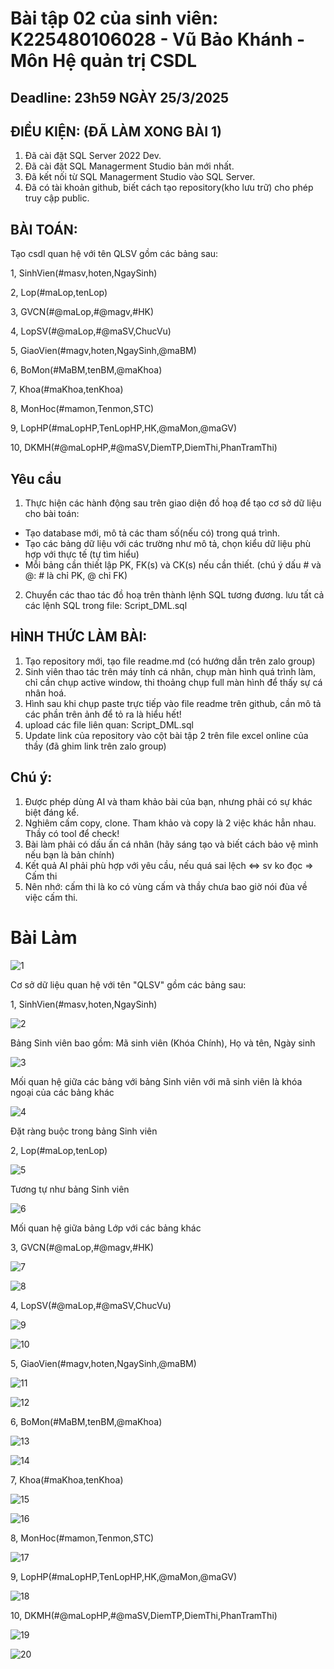# Bài tập 02 của sinh viên: K225480106028 - Vũ Bảo Khánh - Môn Hệ quản trị CSDL

## Deadline: 23h59 NGÀY 25/3/2025

## ĐIỀU KIỆN: (ĐÃ LÀM XONG BÀI 1)
1. Đã cài đặt SQL Server 2022 Dev.
2. Đã cài đặt SQL Managerment Studio bản mới nhất.
3. Đã kết nối từ SQL Managerment Studio vào SQL Server.
4. Đã có tài khoản github, biết cách tạo repository(kho lưu trữ) cho phép truy cập public.

## BÀI TOÁN:
Tạo csdl quan hệ với tên QLSV gồm các bảng sau:

  1,  SinhVien(#masv,hoten,NgaySinh)

  2,  Lop(#maLop,tenLop)
  
  3,  GVCN(#@maLop,#@magv,#HK)
  
  4,  LopSV(#@maLop,#@maSV,ChucVu)
  
  5,  GiaoVien(#magv,hoten,NgaySinh,@maBM)
  
  6,  BoMon(#MaBM,tenBM,@maKhoa)
  
  7,  Khoa(#maKhoa,tenKhoa)
  
  8,  MonHoc(#mamon,Tenmon,STC)
  
  9,  LopHP(#maLopHP,TenLopHP,HK,@maMon,@maGV)
  
  10, DKMH(#@maLopHP,#@maSV,DiemTP,DiemThi,PhanTramThi)
  

## Yêu cầu
1. Thực hiện các hành động sau trên giao diện đồ hoạ để tạo cơ sở dữ liệu cho bài toán:
  + Tạo database mới, mô tả các tham số(nếu có) trong quá trình.
  + Tạo các bảng dữ liệu với các trường như mô tả, chọn kiểu dữ liệu phù hợp với thực tế (tự tìm hiểu)
  + Mỗi bảng cần thiết lập PK, FK(s) và CK(s) nếu cần thiết. (chú ý dấu # và @: # là chỉ PK, @ chỉ FK)
2. Chuyển các thao tác đồ hoạ trên thành lệnh SQL tương đương. lưu tất cả các lệnh SQL trong file: Script_DML.sql

## HÌNH THỨC LÀM BÀI:
1. Tạo repository mới, tạo file readme.md (có hướng dẫn trên zalo group)
2. Sinh viên thao tác trên máy tính cá nhân, chụp màn hình quá trình làm, chỉ cần chụp active window, thi thoảng chụp full màn hình để thấy sự cá nhân hoá.
3. Hình sau khi chụp paste trực tiếp vào file readme trên github, cần mô tả các phần trên ảnh để tỏ ra là hiểu hết!
4. upload các file liên quan: Script_DML.sql
5. Update link của repository vào cột bài tập 2 trên file excel online của thầy (đã ghim link trên zalo group)

## Chú ý:
1. Được phép dùng AI và tham khảo bài của bạn, nhưng phải có sự khác biệt đáng kể.
2. Nghiêm cấm copy, clone. Tham khảo và copy là 2 việc khác hẳn nhau. Thầy có tool để check!
3. Bài làm phải có dấu ấn cá nhân (hãy sáng tạo và biết cách bảo vệ mình nếu bạn là bản chính)
4. Kết quả AI phải phù hợp với yêu cầu, nếu quá sai lệch <=> sv ko đọc => Cấm thi
5. Nên nhớ: cấm thi là ko có vùng cấm và thầy chưa bao giờ nói đùa về việc cấm thi.

# Bài Làm
![1](https://github.com/user-attachments/assets/9ab7cb68-4073-4452-9d6e-09ef72b3a904)

Cơ sở dữ liệu quan hệ với tên "QLSV" gồm các bảng sau:
  
  1,  SinhVien(#masv,hoten,NgaySinh)

![2](https://github.com/user-attachments/assets/ce60b13e-7b4a-445a-9cba-9de8c1766004)

Bảng Sinh viên bao gồm: Mã sinh viên (Khóa Chính), Họ và tên, Ngày sinh

![3](https://github.com/user-attachments/assets/5b008a03-f5c3-4b99-a5f5-077846c1cf58)

Mối quan hệ giữa các bảng với bảng Sinh viên với mã sinh viên là khóa ngoại của các bảng khác

![4](https://github.com/user-attachments/assets/2aa995d8-b091-4d5e-b245-c2b785fa1c16)

Đặt ràng buộc trong bảng Sinh viên

  2,  Lop(#maLop,tenLop)

![5](https://github.com/user-attachments/assets/d6841882-fb90-41d5-8f0b-0e18b8ec3c7c)

Tương tự như bảng Sinh viên

![6](https://github.com/user-attachments/assets/0c09de69-2b4b-4640-95d7-e4ea6ce7c557)

Mối quan hệ giữa bảng Lớp với các bảng khác
  
  3,  GVCN(#@maLop,#@magv,#HK)

![7](https://github.com/user-attachments/assets/39a934fd-c981-4329-88ad-a9b6f1214287)

![8](https://github.com/user-attachments/assets/2a08b944-5f33-4872-9170-e9ec1eb00419)

  4,  LopSV(#@maLop,#@maSV,ChucVu)

![9](https://github.com/user-attachments/assets/fa87566b-7661-4ca4-9a7a-5e9d0e7845cd)

![10](https://github.com/user-attachments/assets/42d415ea-49aa-43f7-b1a7-d8bbdf80ea51)

  5,  GiaoVien(#magv,hoten,NgaySinh,@maBM)

![11](https://github.com/user-attachments/assets/66501ad1-ad30-427a-b9f6-2ab7895e9f4a)

![12](https://github.com/user-attachments/assets/19ccd00c-5d1b-4a05-a909-4756c70cf455)

  6,  BoMon(#MaBM,tenBM,@maKhoa)

![13](https://github.com/user-attachments/assets/2ba25d0b-c43b-4390-93fc-2a4ce34f2d61)

![14](https://github.com/user-attachments/assets/0e6bc00d-9213-4666-b2ae-7b554676e1d5)

  7,  Khoa(#maKhoa,tenKhoa)

![15](https://github.com/user-attachments/assets/d8c749f3-1cee-4f5f-a768-6559e3defb6a)

![16](https://github.com/user-attachments/assets/a440021d-4dd4-470e-a145-d8136b9bd5c6)

  8,  MonHoc(#mamon,Tenmon,STC)

![17](https://github.com/user-attachments/assets/1f82bed3-aa3c-4c6b-8971-aa7db089bb82)

  9,  LopHP(#maLopHP,TenLopHP,HK,@maMon,@maGV)

![18](https://github.com/user-attachments/assets/05595b0d-630c-405e-bd5c-939e1ae9610e)

  10, DKMH(#@maLopHP,#@maSV,DiemTP,DiemThi,PhanTramThi)

![19](https://github.com/user-attachments/assets/e9bf301a-5df4-43d6-8a77-312bd133609a)

![20](https://github.com/user-attachments/assets/c6f24981-36c4-48c3-84c1-e041e887c4ca)

